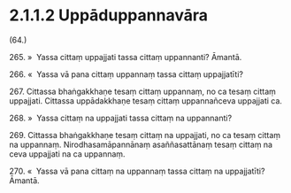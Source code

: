 

# 2.1.1.2 Uppāduppannavāra





(64.)

265\. »  Yassa cittaṃ uppajjati tassa cittaṃ uppannanti? Āmantā.

266\. «  Yassa vā pana cittaṃ uppannaṃ tassa cittaṃ uppajjatīti?

267\. Cittassa bhaṅgakkhaṇe tesaṃ cittaṃ uppannaṃ, no ca tesaṃ cittaṃ uppajjati. Cittassa uppādakkhaṇe tesaṃ cittaṃ uppannañceva uppajjati ca.

268\. »  Yassa cittaṃ na uppajjati tassa cittaṃ na uppannanti?

269\. Cittassa bhaṅgakkhaṇe tesaṃ cittaṃ na uppajjati, no ca tesaṃ cittaṃ na uppannaṃ. Nirodhasamāpannānaṃ asaññasattānaṃ tesaṃ cittaṃ na ceva uppajjati na ca uppannaṃ.

270\. «  Yassa vā pana cittaṃ na uppannaṃ tassa cittaṃ na uppajjatīti? Āmantā.



